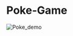 # Poke-Game

![Poke_demo](https://user-images.githubusercontent.com/52625036/98483461-d4311000-2208-11eb-858b-1cca00774a8a.gif)
